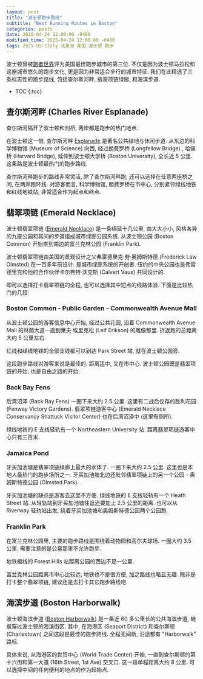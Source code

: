 ```yaml
---
layout: post
title: "波士顿跑步路线"
subtitle: "Best Running Routes in Boston"
categories: posts
date: 2025-04-24 12:00:00 -0400
modified_time: 2025-04-24 12:00:00 -0400
tags: 2025-US-Italy 北美洲 美国 波士顿 跑步
---
```


波士顿曾被[跑者世界](https://www.runnersworld.com)评为美国最佳跑步城市的第三位. 不仅是因为波士顿马拉松和这座城市悠久的跑步文化, 更是因为非常适合步行的城市特征. 我们在此精选了三条标志性的跑步路线, 包括查尔斯河畔, 翡翠项链绿廊, 和海滨步道.

* TOC
{:toc}

## 查尔斯河畔 (Charles River Esplanade)

查尔斯河隔开了波士顿和剑桥, 两岸都是跑步的热门地点. 

在波士顿这一侧, 查尔斯河畔 [Esplanade](https://esplanade.org) 是著名公共绿地与休闲步道. 从东边的科学博物馆 (Museum of Science) 向西, 经过朗费罗桥 (Longfellow Bridge) , 哈佛桥 (Harvard Bridge), 延伸到波士顿大学桥 (Boston University), 全长近 5 公里. 这条路是波士顿最热门的跑步路线.

查尔斯河畔跑步的路线非常灵活, 除了查尔斯河畔跑, 还可以选择在任意两座桥之间, 在两岸跑环线. 对游客而言, 科学博物馆, 朗费罗桥在市中心, 分别紧邻绿线地铁和红线地铁站, 非常适合作为起点和终点.

## 翡翠项链 (Emerald Necklace)

波士顿翡翠项链 ([Emerald Necklace](https://www.emeraldnecklace.org)) 是一条绵延十几公里, 由大大小小, 风格各异的九座公园和其间的步道组成城市绿廊公园系统. 从波士顿公园 (Boston Common) 开始直到南边的富兰克林公园 (Franklin Park). 

波士顿翡翠项链由美国的景观设计之父弗雷德里克·劳·奥姆斯特德 (Frederick Law Olmsted) 在一百多年前设计. 是城市绿廊系统的开创者. 纽约的中央公园也是弗雷德里克和他的合作伙伴卡尔弗特·沃克斯 (Calvert Vaux) 共同设计的.

即可以选择打卡翡翠项链的全程, 也可以选择其中短点的线路体验. 下面是比较热门的几段:

### Boston Common - Public Garden - Commonwealth Avenue Mall

从波士顿公园的游客信息中心开始, 经过公共花园, 沿着 Commonwealth Avenue Mall 的林荫大道一直到莱夫·埃里克松 (Leif Erikson) 的雕像那里. 折返跑的总距离大约 5 公里左右.

红线和绿线地铁的全部支线都可以到达 Park Street 站, 就在波士顿公园旁.

这段跑步路线对游客来说是最佳的. 距离适中, 又在市中心. 波士顿公园既是翡翠项链的开始, 也是自由之路的开始.

### Back Bay Fens

后湾沼泽 (Back Bay Fens) 一圈下来大约 2.5 公里. 这里有二战后仅存的胜利花园 (Fenway Victory Gardens). 翡翠项链游客中心 (Emerald Necklace Conservancy Shattuck Visitor Center) 也在后湾沼泽中 (这里有厕所).

绿线地铁的 E 支线轻轨有一个 Northeastern University 站. 距离翡翠项链游客中心只有三百米.

### Jamaica Pond

牙买加池塘是翡翠项链绿廊上最大的水体了. 一圈下来大约 2.5 公里. 这里也是本地人最热门的跑步场所之一. 牙买加池塘北边还毗邻翡翠项链上的另一个公园 - 奥姆斯特德公园 (Olmsted Park).

牙买加池塘的缺点是游客去这里不方便. 绿线地铁的 E 支线轻轨有一个 Heath Street 站. 从轻轨站到牙买加池塘往返还要加上 2.5 公里的距离. 也可以从 Riverway 轻轨站出发, 绕着牙买加池塘和奥姆斯特德公园两个公园跑.

### Franklin Park

在富兰克林公园里, 主要的跑步路线是围绕着动物园和高尔夫球场. 一圈大约 3.5 公里. 需要注意的是公墓那里不允许跑步.

地铁橙线的 Forest Hills 站距离公园的西边不足一公里.

富兰克林公园距离市中心比较远, 地铁也不是很方便, 加之路线也略显无趣. 除非是打卡整个翡翠项链, 建议还是去打卡其它跑步路线吧.

## 海滨步道 (Boston Harborwalk)

波士顿海滨步道 ([Boston Harborwalk](https://www.bostonharborwalk.org/about-the-boston-harborwalk/)) 是一条近 60 多公里长的公共海滨步道, 蜿蜒穿过波士顿的海滨街区. 其中, 在海港区 (Seaport District) 和查尔斯顿 (Charlestown) 之间这段是最佳的跑步路线. 全程无间断, 沿途都有 "Harborwalk" 路标. 

具体来说, 从海港区的世贸中心 (World Trade Center) 开始, 一直到查尔斯顿的第十六街和第一大道 (16th Street, 1st Ave) 交叉口. 这一段单程距离大约 8 公里. 可以选择中间的任何便利的地点的作为起始点.

